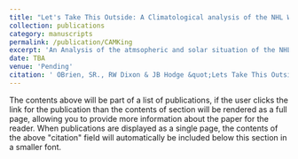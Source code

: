 ```yaml
---
title: "Let's Take This Outside: A Climatological analysis of the NHL Winter Classic 08-25"
collection: publications
category: manuscripts
permalink: /publication/CAMKing
excerpt: 'An Analysis of the atmsopheric and solar situation of the NHL Winter Classic Host Cities long term, and on Game Day. Examines impact of these factors on instances stoppages of play for playing surface repair'
date: TBA
venue: 'Pending'
citation: ' OBrien, SR., RW Dixon & JB Hodge &quot;Lets Take This Outside A Climatological analysis of the NHL Winter Classic 08-25.&quot; <i> TBA. </i>.'
---
```


The contents above will be part of a list of publications, if the user clicks the link for the publication than the contents of section will be rendered as a full page, allowing you to provide more information about the paper for the reader. When publications are displayed as a single page, the contents of the above "citation" field will automatically be included below this section in a smaller font.
